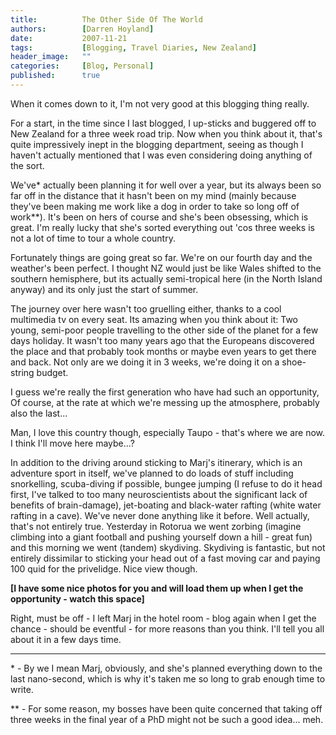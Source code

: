 ```yaml
---
title:          The Other Side Of The World
authors:        [Darren Hoyland]
date:           2007-11-21
tags:           [Blogging, Travel Diaries, New Zealand]
header_image:   ""
categories:     [Blog, Personal]
published:      true
---
```



When it comes down to it, I'm not very good at this blogging thing really.

For a start, in the time since I last blogged, I up-sticks and buggered off to New Zealand for a three week road trip. Now when you think about it, that's quite impressively inept in the blogging department, seeing as though I haven't actually mentioned that I was even considering doing anything of the sort.

We've\* actually been planning it for well over a year, but its always been so far off in the distance that it hasn't been on my mind (mainly because they've been making me work like a dog in order to take so long off of work\**). It's been on hers of course and she's been obsessing, which is great. I'm really lucky that she's sorted everything out 'cos three weeks is not a lot of time to tour a whole country.

Fortunately things are going great so far. We're on our fourth day and the weather's been perfect. I thought NZ would just be like Wales shifted to the southern hemisphere, but its actually semi-tropical here (in the North Island anyway) and its only just the start of summer.

The journey over here wasn't too gruelling either, thanks to a cool multimedia tv on every seat. Its amazing when you think about it: Two young, semi-poor people travelling to the other side of the planet for a few days holiday. It wasn't too many years ago that the Europeans discovered the place and that probably took months or maybe even years to get there and back. Not only are we doing it in 3 weeks, we're doing it on a shoe-string budget.

I guess we're really the first generation who have had such an opportunity, Of course, at the rate at which we're messing up the atmosphere, probably also the last...

Man, I love this country though, especially Taupo - that's where we are now. I think I'll move here maybe...?

In addition to the driving around sticking to Marj's itinerary, which is an adventure sport in itself, we've planned to do loads of stuff including snorkelling, scuba-diving if possible, bungee jumping (I refuse to do it head first, I've talked to too many neuroscientists about the significant lack of benefits of brain-damage), jet-boating and black-water rafting (white water rafting in a cave). We've never done anything like it before. Well actually, that's not entirely true. Yesterday in Rotorua we went zorbing (imagine climbing into a giant football and pushing yourself down a hill - great fun) and this morning we went (tandem) skydiving. Skydiving is fantastic, but not entirely dissimilar to sticking your head out of a fast moving car and paying 100 quid for the privelidge. Nice view though.

**[I have some nice photos for you and will load them up when I get the opportunity - watch this space]**

Right, must be off - I left Marj in the hotel room - blog again when I get the chance - should be eventful - for more reasons than you think. I'll tell you all about it in a few days time.


---

\* - By we I mean Marj, obviously, and she's planned everything down to the last nano-second, which is why it's taken me so long to grab enough time to write.

\** - For some reason, my bosses have been quite concerned that taking off three weeks in the final year of a PhD might not be such a good idea... meh.
